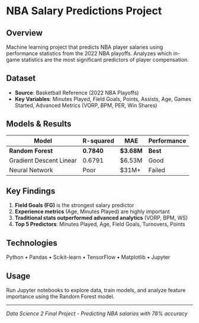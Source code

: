 # NBA Salary Predictions Project

## Overview
Machine learning project that predicts NBA player salaries using performance statistics from the 2022 NBA playoffs. Analyzes which in-game statistics are the most significant predictors of player compensation.

## Dataset
- **Source**: Basketball Reference (2022 NBA Playoffs)
- **Key Variables**: Minutes Played, Field Goals, Points, Assists, Age, Games Started, Advanced Metrics (VORP, BPM, PER, Win Shares)

## Models & Results

| Model | R-squared | MAE | Performance |
|-------|-----------|-----|-------------|
| **Random Forest** | **0.7840** | **$3.68M** | **Best** |
| Gradient Descent Linear | 0.6791 | $6.53M | Good |
| Neural Network | Poor | $31M+ | Failed |

## Key Findings
1. **Field Goals (FG)** is the strongest salary predictor
2. **Experience metrics** (Age, Minutes Played) are highly important
3. **Traditional stats outperformed advanced analytics** (VORP, BPM, WS)
4. **Top 5 Predictors**: Minutes Played, Age, Field Goals, Turnovers, Points

## Technologies
Python • Pandas • Scikit-learn • TensorFlow • Matplotlib • Jupyter

## Usage
Run Jupyter notebooks to explore data, train models, and analyze feature importance using the Random Forest model.

---
*Data Science 2 Final Project - Predicting NBA salaries with 78% accuracy*
